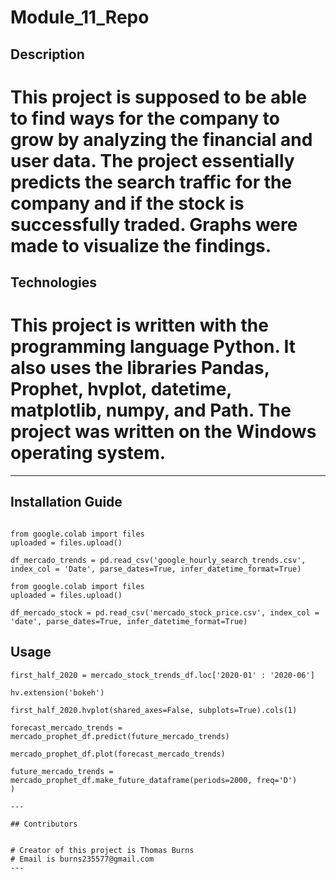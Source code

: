 # Module_11_Repo

## Description

# This project is supposed to be able to find ways for the company to grow by analyzing the financial and user data. The project essentially predicts the search traffic for the company and if the stock is successfully traded. Graphs were made to visualize the findings.

## Technologies

# This project is written with the programming language Python. It also uses the libraries Pandas, Prophet, hvplot, datetime, matplotlib, numpy, and Path. The project was written on the Windows operating system.
---

## Installation Guide

```

from google.colab import files
uploaded = files.upload()

df_mercado_trends = pd.read_csv('google_hourly_search_trends.csv', index_col = 'Date', parse_dates=True, infer_datetime_format=True)
```

```
from google.colab import files
uploaded = files.upload()

df_mercado_stock = pd.read_csv('mercado_stock_price.csv', index_col = 'date', parse_dates=True, infer_datetime_format=True)
```

## Usage

```
first_half_2020 = mercado_stock_trends_df.loc['2020-01' : '2020-06']

hv.extension('bokeh')
    
first_half_2020.hvplot(shared_axes=False, subplots=True).cols(1)

forecast_mercado_trends = mercado_prophet_df.predict(future_mercado_trends)

mercado_prophet_df.plot(forecast_mercado_trends)

future_mercado_trends = mercado_prophet_df.make_future_dataframe(periods=2000, freq='D')
)

---

## Contributors


# Creator of this project is Thomas Burns
# Email is burns235577@gmail.com
---